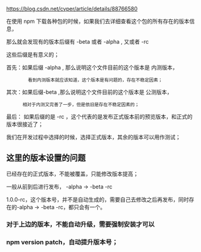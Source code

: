 https://blog.csdn.net/cvper/article/details/88766580

在使用 npm 下载各种包的时候，如果我们去详细查看这个包的所有存在的版本信息，

那么就会发现有的版本后缀有 -beta 或者 -alpha , 又或者 -rc

这些后缀是有意义的；

首先：如果后缀 -alpha , 那么说明这个文件目前的这个版本是 内测版本，

            看到内测版本就应该知道，这个版本是有问题的，存在不稳定因素；

其次：如果后缀-beta ,那么说明这个文件目前的这个版本是 公测版本，

          相对于内测又完善了一步，但是依旧是存在不稳定因素的；

最后： 如果后缀的是 -rc ，这个代表的是发布正式版本前的预览版本，和正式的版本很接近了；

我们在开发过程中选择的时候，选择正式版本，其余的版本可以用作测试；

## 这里的版本设置的问题

已经存在的正式版本，不能被覆盖，只能修改版本提高；

一般从前到后进行发布， -alpha -> -beta -rc

1.0.0-rc，这个版本号，并不是自动生成的，需要自己去修改之后再发布，同时存在的-alpha -> -beta -rc，都只会有一个。

### 对于上边的版本，不能自动升级，需要强制安装才可以

### npm version patch，自动提升版本号；
